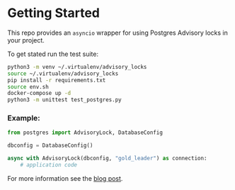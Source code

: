 # Getting Started

This repo provides an `asyncio` wrapper for using Postgres Advisory locks in your project.

To get stated run the test suite:

```bash
python3 -m venv ~/.virtualenv/advisory_locks
source ~/.virtualenv/advisory_locks
pip install -r requirements.txt
source env.sh
docker-compose up -d
python3 -m unittest test_postgres.py
```

### Example:

```python
from postgres import AdvisoryLock, DatabaseConfig

dbconfig = DatabaseConfig()

async with AdvisoryLock(dbconfig, "gold_leader") as connection:
    # application code
```

For more information see the [blog post](https://unexpectedeof.net/pg-lock-asyncio.html#pg-lock-asyncio).